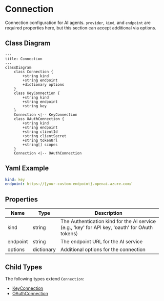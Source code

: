 # Connection

Connection configuration for AI agents.
`provider`, `kind`, and `endpoint` are required properties here,
but this section can accept additional via options.

## Class Diagram

```mermaid
---
title: Connection
---
classDiagram
    class Connection {
        +string kind
        +string endpoint
        +dictionary options
    }
    class KeyConnection {
        +string kind
        +string endpoint
        +string key
    }
    Connection <|-- KeyConnection
    class OAuthConnection {
        +string kind
        +string endpoint
        +string clientId
        +string clientSecret
        +string tokenUrl
        +string[] scopes
    }
    Connection <|-- OAuthConnection
```



## Yaml Example
```yaml
kind: key
endpoint: https://{your-custom-endpoint}.openai.azure.com/

```




## Properties

| Name | Type | Description |
| ---- | ---- | ----------- |
| kind | string | The Authentication kind for the AI service (e.g., &#39;key&#39; for API key, &#39;oauth&#39; for OAuth tokens)  |
| endpoint | string | The endpoint URL for the AI service  |
| options | dictionary | Additional options for the connection  |



## Child Types

The following types extend `Connection`:
- [KeyConnection](KeyConnection.md)
- [OAuthConnection](OAuthConnection.md)


